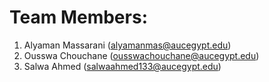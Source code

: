 # Team Members:
1. Alyaman Massarani (alyamanmas@aucegypt.edu)
2. Ousswa Chouchane (ousswachouchane@aucegypt.edu)
3. Salwa Ahmed (salwaahmed133@aucegypt.edu)
